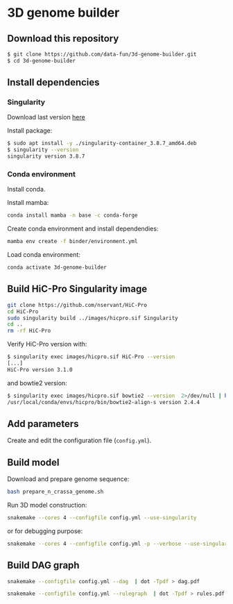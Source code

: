 # 3D genome builder

## Download this repository

```bash
$ git clone https://github.com/data-fun/3d-genome-builder.git
$ cd 3d-genome-builder
```

## Install dependencies

### Singularity

Download last version [here](https://github.com/apptainer/singularity/releases)

Install package:

```bash
$ sudo apt install -y ./singularity-container_3.8.7_amd64.deb
$ singularity --version
singularity version 3.8.7
```

### Conda environment

Install conda.

Install mamba:

```bash
conda install mamba -n base -c conda-forge
```

Create conda environment and install dependendies:

```bash
mamba env create -f binder/environment.yml
```

Load conda environment:

```bash
conda activate 3d-genome-builder
```

## Build HiC-Pro Singularity image

```bash
git clone https://github.com/nservant/HiC-Pro
cd HiC-Pro
sudo singularity build ../images/hicpro.sif Singularity
cd ..
rm -rf HiC-Pro
```

Verify HiC-Pro version with:

```bash
$ singularity exec images/hicpro.sif HiC-Pro --version
[...]
HiC-Pro version 3.1.0
```

and bowtie2 version:

```bash
$ singularity exec images/hicpro.sif bowtie2 --version  2>/dev/null | head -n 1
/usr/local/conda/envs/hicpro/bin/bowtie2-align-s version 2.4.4
```


## Add parameters

Create and edit the configuration file (`config.yml`).


## Build model

Download and prepare genome sequence:

```bash
bash prepare_n_crassa_genome.sh
```

Run 3D model construction:

```bash
snakemake --cores 4 --configfile config.yml --use-singularity
```

or for debugging purpose:

```bash
snakemake --cores 4 --configfile config.yml -p --verbose --use-singularity
```

## Build DAG graph

```bash
snakemake --configfile config.yml --dag  | dot -Tpdf > dag.pdf
```

```bash
snakemake --configfile config.yml --rulegraph  | dot -Tpdf > rules.pdf
```
